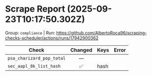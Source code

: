 # Scrape Report (2025-09-23T10:17:50.302Z)

Group: `compliance`  |  Run: https://github.com/AlbertoRoca96/scraping-checks-scheduler/actions/runs/17942900362

| Check | Changed | Keys | Error |
|---|:---:|:--|:--|
| `psa_charizard_pop_total` | — |  |  |
| `sec_aapl_8k_list_hash` | ✅ | hash |  |
